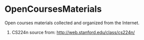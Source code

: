 # OpenCoursesMaterials
Open courses materials collected and organized from the Internet.
1. CS224n source from: http://web.stanford.edu/class/cs224n/
